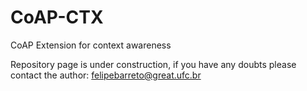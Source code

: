 # CoAP-CTX
CoAP Extension for context awareness

Repository page is under construction, if you have any doubts please contact the author:
felipebarreto@great.ufc.br
